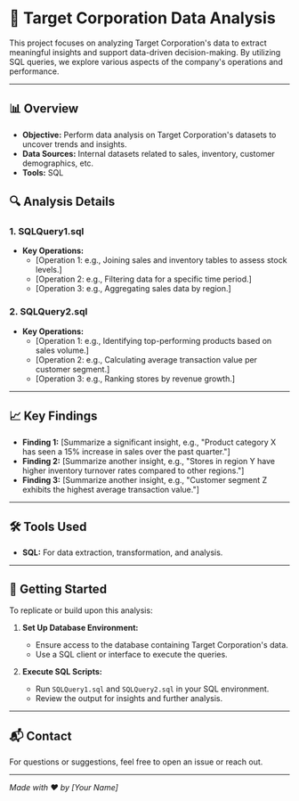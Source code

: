 # 🎯 Target Corporation Data Analysis

This project focuses on analyzing Target Corporation's data to extract meaningful insights and support data-driven decision-making. By utilizing SQL queries, we explore various aspects of the company's operations and performance.

---

## 📊 Overview

- **Objective:** Perform data analysis on Target Corporation's datasets to uncover trends and insights.
- **Data Sources:** Internal datasets related to sales, inventory, customer demographics, etc.
- **Tools:** SQL


## 🔍 Analysis Details

### 1. SQLQuery1.sql
- **Key Operations:**
  - [Operation 1: e.g., Joining sales and inventory tables to assess stock levels.]
  - [Operation 2: e.g., Filtering data for a specific time period.]
  - [Operation 3: e.g., Aggregating sales data by region.]

### 2. SQLQuery2.sql
- **Key Operations:**
  - [Operation 1: e.g., Identifying top-performing products based on sales volume.]
  - [Operation 2: e.g., Calculating average transaction value per customer segment.]
  - [Operation 3: e.g., Ranking stores by revenue growth.]

---

## 📈 Key Findings

- **Finding 1:** [Summarize a significant insight, e.g., "Product category X has seen a 15% increase in sales over the past quarter."]
- **Finding 2:** [Summarize another insight, e.g., "Stores in region Y have higher inventory turnover rates compared to other regions."]
- **Finding 3:** [Summarize another insight, e.g., "Customer segment Z exhibits the highest average transaction value."]

---

## 🛠️ Tools Used

- **SQL:** For data extraction, transformation, and analysis.

---

## 🚀 Getting Started

To replicate or build upon this analysis:

1. **Set Up Database Environment:**
   - Ensure access to the database containing Target Corporation's data.
   - Use a SQL client or interface to execute the queries.

2. **Execute SQL Scripts:**
   - Run `SQLQuery1.sql` and `SQLQuery2.sql` in your SQL environment.
   - Review the output for insights and further analysis.

---

## 📬 Contact

For questions or suggestions, feel free to open an issue or reach out.

---

*Made with ❤️ by [Your Name]*
